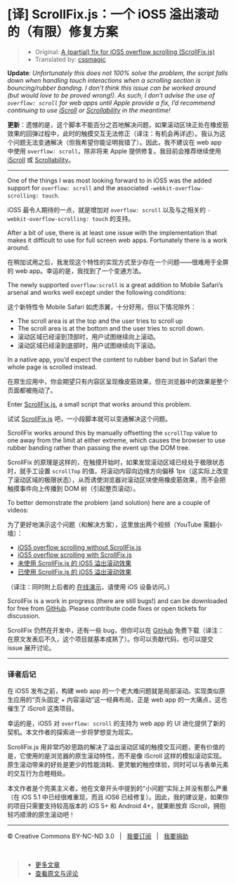 # [译] ScrollFix.js：一个 iOS5 溢出滚动的（有限）修复方案

> * Original: [A (partial) fix for iOS5 overflow scrolling (ScrollFix.js)](http://blog.joelambert.co.uk/2011/10/14/a-fix-for-ios5-overflow-scrolling-scrollfix-js/)
> * Translated by: [cssmagic](https://github.com/cssmagic)

**Update**: *Unfortunately this does not 100% solve the problem, the script falls down when handling touch interactions when a scrolling section is bouncing/rubber banding. I don’t think this issue can be worked around (but would love to be proved wrong!). As such, I don’t advise the use of `overflow: scroll` for web apps until Apple provide a fix, I’d recommend continuing to use [iScroll](http://cubiq.org/iscroll-4) or [Scrollability](http://joehewitt.github.io/scrollability/) in the meantime!*

**更新**：遗憾的是，这个脚本不能百分之百地解决问题，如果滚动区块正处在橡皮筋效果的回弹过程中，此时的触摸交互无法修正（译注：有机会再详述）。我认为这个问题无法变通解决（但我希望你能证明我错了）。因此，我不建议在 web app 中使用 `overflow: scroll`，除非将来 Apple 提供修复。我目前会推荐继续使用 [iScroll](http://cubiq.org/iscroll-4) 或 [Scrollability](http://joehewitt.github.io/scrollability/)。

***

One of the things I was most looking forward to in iOS5 was the added support for `overflow: scroll` and the associated `-webkit-overflow-scrolling: touch`.

iOS5 最令人期待的一点，就是增加对 `overflow: scroll` 以及与之相关的 `-webkit-overflow-scrolling: touch` 的支持。

After a bit of use, there is at least one issue with the implementation that makes it difficult to use for full screen web apps. Fortunately there is a work around.

在稍加试用之后，我发现这个特性的实现方式至少存在一个问题——很难用于全屏的 web app。幸运的是，我找到了一个变通方法。

The newly supported `overflow:scroll` is a great addition to Mobile Safari’s arsenal and works well except under the following conditions:

这个新特性令 Mobile Safari 如虎添翼，十分好用，但以下情况除外：

* The scroll area is at the top and the user tries to scroll up
* The scroll area is at the bottom and the user tries to scroll down.
* 滚动区域已经滚到顶部时，用户试图继续向上滚动。
* 滚动区域已经滚到底部时，用户试图继续向下滚动。

In a native app, you’d expect the content to rubber band but in Safari the whole page is scrolled instead.

在原生应用中，你会期望只有内容区呈现橡皮筋效果，但在浏览器中的效果是整个页面都被拖动了。

Enter [ScrollFix.js](https://github.com/joelambert/ScrollFix), a small script that works around this problem.

试试 [ScrollFix.js](https://github.com/joelambert/ScrollFix) 吧，一小段脚本就可以变通解决这个问题。

ScrollFix works around this by manually offsetting the `scrollTop` value to one away from the limit at either extreme, which causes the browser to use rubber banding rather than passing the event up the DOM tree.

ScrollFix 的原理是这样的，在触摸开始时，如果发现滚动区域已经处于极限状态时，就手工设置 `scrollTop` 的值，将滚动内容向边缘方向偏移 1px（这实际上改变了滚动区域的极限状态），从而诱使浏览器对滚动区块使用橡皮筋效果，而不会把触摸事件向上传播到 DOM 树（引起整页滚动）。

To better demonstrate the problem (and solution) here are a couple of videos:

为了更好地演示这个问题（和解决方案），这里放出两个视频（YouTube 需翻小墙）：

* [iOS5 overflow scrolling without ScrollFix.js](http://www.youtube.com/watch?v=Oe6xv8IgasA)
* [iOS5 overflow scrolling with ScrollFix.js](http://www.youtube.com/watch?v=kk7bMj0K0v4)
* [未使用 ScrollFix.js 的 iOS5 溢出滚动效果](http://www.youtube.com/watch?v=Oe6xv8IgasA)
* [已使用 ScrollFix.js 的 iOS5 溢出滚动效果](http://www.youtube.com/watch?v=kk7bMj0K0v4)

（译注：同时附上后者的 [在线演示](http://joelambert.github.io/ScrollFix/)，请使用 iOS 设备访问。）

ScrollFix is a work in progress (there are still bugs!) and can be downloaded for free from [GitHub](https://github.com/joelambert/ScrollFix). Please contribute code fixes or open tickets for discussion.

ScrollFix 仍然在开发中，还有一些 bug，但你可以在 [GitHub](https://github.com/joelambert/ScrollFix) 免费下载（译注：在原文发表后不久，这个项目就基本成熟了）。你可以贡献代码，也可以提交 issue 展开讨论。

***

### 译者后记

在 iOS5 发布之前，构建 web app 的一个老大难问题就是局部滚动。实现类似原生应用的“页头固定 + 内容滚动”这一经典布局，正是 web app 的一大痛点，这也催生了 iScroll 这类项目。

幸运的是，iOS5 对 `overflow: scroll` 的支持为 web app 的 UI 进化提供了新的契机。本文作者的探索进一步将梦想变为现实。

ScrollFix.js 用非常巧妙思路的解决了溢出滚动区域的触摸交互问题，更有价值的是，它使用的是浏览器的原生滚动特性，而不是像 iScroll 这样的模拟滚动实现。原生滚动带来的好处是更少的性能消耗、更灵敏的触控体验，同时可以与表单元素的交互行为合睦相处。

本文作者是个完美主义者，他在文章开头中提到的“小问题”实际上并没有那么严重（在 iOS 5.1 中已经很难重现，而且 iOS6 已经修复）。因此，我的建议是，如果你的项目只需要支持较高版本的 iOS 5+ 和 Android 4+，就果断放弃 iScroll，拥抱轻巧顺滑的原生滚动吧！

***

&copy; Creative Commons BY-NC-ND 3.0 &nbsp; | &nbsp; [我要订阅](http://www.cssmagic.net/blog/subscribe) &nbsp; | &nbsp; [我要捐助](http://www.cssmagic.net/blog/donate)

&nbsp;
> * [更多文章](https://github.com/cssmagic/blog/issues?state=open)
> * [查看原文与评论](https://github.com/cssmagic/blog/issues/1)

